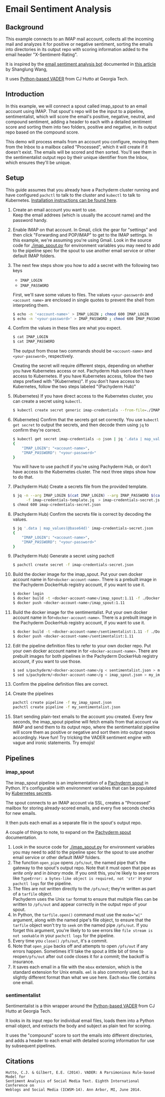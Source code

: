 # Email Sentiment Analysis

## Background

This example connects to an IMAP mail account, 
collects all the incoming mail and analyzes it for positive or negative sentiment,
sorting the emails into directories in its output repo with scoring information added to the email header "X-Sentiment-Rating".

It is inspired by the [email sentiment analysis bot](https://github.com/shanglun/SentimentAnalyzer) documented in [this article](https://www.toptal.com/java/email-sentiment-analysis-bot) by Shanglung Wang, 

It uses [Python-based VADER](https://github.com/cjhutto/vaderSentiment) from CJ Hutto at Georgia Tech.

## Introduction
In this example, we will connect a spout called imap_spout to an email account using IMAP.
That spout's repo will be the input to a pipeline, sentimentalist,  which will score the email's positive, negative, neutral, and compound sentiment, 
adding a header to each with a detailed sentiment score and sorting them into two folders, 
positive and negative, 
in its output repo based on the compound score.

This demo will process emails from an account you configure, moving them from the Inbox to a mailbox called "Processed", 
which it will create if it doesn't exist.
The emails will be scored and then sorted.
You'll see them in the sentimentalist output repo by their unique identifier from the Inbox, 
which ensures they'll be unique.

## Setup

This guide assumes that you already have a Pachyderm cluster running and have configured `pachctl` to talk to the cluster and `kubectl` to talk to Kubernetes.
[Installation instructions can be found here](http://pachyderm.readthedocs.io/en/stable/getting_started/local_installation.html).

1. Create an email account you want to use.  
   Keep the email addrees (which is usually the account name) and the password handy.

1. Enable IMAP on that account. 
   In Gmail, click the gear for "settings" and then click "Forwarding and POP/IMAP" to get to the IMAP settings. 
   In this example, we're assuming you're using Gmail.
   Look in the source code for [./imap_spout.py](imap_spout.py) for environment variables you may need to add to the pipeline spec for the spout to use another email service or other default IMAP folders.

1. The next few steps show you how to add a secret with the following two keys

   * `IMAP_LOGIN`
   * `IMAP_PASSWORD`

   First, we'll save some values to files. 
   The values `<your-password>` and `<account name>` are enclosed in single quotes to prevent the shell from interpreting them.
   
   ```sh
   $ echo -n '<account-name>' > IMAP_LOGIN ; chmod 600 IMAP_LOGIN
   $ echo -n '<your-password>' > IMAP_PASSWORD ; chmod 600 IMAP_PASSWORD
   ```
   
1. Confirm the values in these files are what you expect.

   ```sh
   $ cat IMAP_LOGIN
   $ cat IMAP_PASSWORD
   ```
   
   The output from those two commands should be `<account-name>` and `<your-password>`, respectively.
   
   Creating the secret will require different steps,
   depending on whether you have Kubernetes access or not.
   Pachyderm Hub users don't have access to Kubernetes.
   If you have Kubernetes access, 
   follow the two steps prefixed with "(Kubernetes)".
   If you don't have access to Kubernetes,
   follow the two steps labeled "(Pachyderm Hub)" 

1. (Kubernetes) If you have direct access to the Kubernetes cluster, you can create a secret using `kubectl`.
   
   ```sh
   $ kubectl create secret generic imap-credentials --from-file=./IMAP_LOGIN --from-file=./IMAP_PASSWORD
   ```
   
1. (Kubernetes) Confirm that the secrets got set correctly.
   You use `kubectl get secret` to output the secrets, and then decode them using `jq` to confirm they're correct.
   
   ```sh
   $ kubectl get secret imap-credentials -o json | jq '.data | map_values(@base64d)'
   {
       "IMAP_LOGIN": "<account-name>",
       "IMAP_PASSWORD": "<your-password>"
   }
   ```

   You will have to use pachctl if you're using Pachyderm Hub,
   or don't have access to the Kubernetes cluster.
   The next three steps show how to do that.

1. (Pachyderm Hub) Create a secrets file from the provided template.
   
   ```sh
   $ jq -n --arg IMAP_LOGIN $(cat IMAP_LOGIN) --arg IMAP_PASSWORD $(cat IMAP_PASSWORD) \
         -f imap-credentials-template.jq  > imap-credentials-secret.json 
   $ chmod 600 imap-credentials-secret.json
   ```

1. (Pachyderm Hub) Confirm the secrets file is correct by decoding the values.
   
   ```sh
   $ jq '.data | map_values(@base64d)' imap-credentials-secret.json
   {
       "IMAP_LOGIN": "<account-name>",
       "IMAP_PASSWORD": "<your-password>"
   }
   ```

1. (Pachyderm Hub) Generate a secret using pachctl

   ```sh
   $ pachctl create secret -f imap-credentials-secret.json
   ```

1. Build the docker image for the imap_spout. 
   Put your own docker account name in for`<docker-account-name>`.
   There is a prebuilt image in the Pachyderm DockerHub registry account, if you want to use it.
   
   ```sh
   $ docker login
   $ docker build -t <docker-account-name>/imap_spout:1.11 -f ./Dockerfile.imap_spout .
   $ docker push <docker-account-name>/imap_spout:1.11
   ```
   
1. Build the docker image for the sentimentalist. 
   Put your own docker account name in for`<docker-account-name>`.
   There is a prebuilt image in the Pachyderm DockerHub registry account, if you want to use it.
   
   ```sh
   $ docker build -t <docker-account-name>/sentimentalist:1.11 -f ./Dockerfile.sentimentalist .
   $ docker push <docker-account-name>/sentimentalist:1.11
   ```
   
1. Edit the pipeline definition files to refer to your own docker repo.
   Put your own docker account name in for `<docker-account-name>`.
   There are prebuilt images for both pipelines in the Pachyderm DockerHub registry account, if you want to use those.
   
   ```sh
   $ sed s/pachyderm/<docker-account-name>/g < sentimentalist.json > my_sentimentalist.json
   $ sed s/pachyderm/<docker-account-name>/g < imap_spout.json > my_imap_spout.json
   ```
   
1. Confirm the pipeline definition files are correct.

1. Create the pipelines

   ```sh
   pachctl create pipeline -f my_imap_spout.json
   pachctl create pipeline -f my_sentimentalist.json
   ```
   
1. Start sending plain-text emails to the account you created. 
   Every few seconds, the imap_spout pipeline will fetch emails from that account via IMAP and send them to its output repo, 
   where the sentimentalist pipeline will score them as positive or negative and sort them into output repos accordingly.
   Have fun! 
   Try tricking the VADER sentiment engine with vague and ironic statements.
   Try emojis!

## Pipelines

### imap_spout

The imap_spout pipeline is an implementation of a [Pachyderm spout](http://docs.pachyderm.com/en/latest/fundamentals/spouts.html) in Python. 
It's configurable with environment variables that can be populated by [Kubernetes secrets](https://kubernetes.io/docs/concepts/configuration/secret/).

The spout connects to an IMAP account via SSL, 
creates a "Processed" mailbox for storing already-scored emails, 
and every five seconds checks for new emails.

It then puts each email as a separate file in the spout's output repo.

A couple of things to note, to expand on the [Pachyderm spout](http://docs.pachyderm.com/en/latest/fundamentals/spouts.html) documentation.

1. Look in the source code for [./imap_spout.py](imap_spout.py) for environment variables you may need to add to the pipeline spec for the spout to use another email service or other default IMAP folders.
1. The function `open_pipe` opens `/pfs/out`, 
   the named pipe that's the gateway to the spout's output repo. 
   Note that it must open that pipe as _write only_ and in _binary_ mode. 
   If you omit this, you're likely to see errors like `TypeError: a bytes-like object is required, not 'str'` in your `pachctl logs` for the pipeline.
1. The files are not written directly to the `/pfs/out`; 
   they're written as part of a `tarfile` object.  
   Pachyderm uses the Unix `tar` format to ensure that multiple files can be written to `/pfs/out` and appear correctly in the output repo of your spout.
1. In Python, the `tarfile.open()` command must use the `mode="w|"` argument,
   along with the named pipe's file object,
   to ensure that the `tarfile` object won't try to `seek` on the named pipe `/pfs/out`.
   If you forget this argument, you're likely to to see errors like `file stream is not seekable` in your `pachctl logs` for the pipeline.
1. Every time you `close()` `/pfs/out`, it's a commit.
1. Note that `open_pipe` backs off and attempts to open `/pfs/out` if any errors happen.
   Sometimes it'll take the spout a little bit of time to reopen`/pfs/out` after out code closes it for a commit;
   the backoff is insurance.
1. It saves each email in a file with the `mbox` extension, which is the standard extension for Unix emails. 
   `eml` is also commonly used, but is a slightly different format than what we use here.
   Each `mbox` file contains one email.

### sentimentalist

Sentimentalist is a thin wrapper around the [Python-based VADER](https://github.com/cjhutto/vaderSentiment) from CJ Hutto at Georgia Tech.

It looks in its input repo for individual email files, loads them into a Python email object, and extracts the body and subject as plain text for scoring.  

It uses the "compound" score to sort the emails into different directories, and adds a header to each email with detailed scoring information for use by subsequent pipelines.

## Citations
```
Hutto, C.J. & Gilbert, E.E. (2014). VADER: A Parsimonious Rule-based Model for
Sentiment Analysis of Social Media Text. Eighth International Conference on
Weblogs and Social Media (ICWSM-14). Ann Arbor, MI, June 2014.
```
